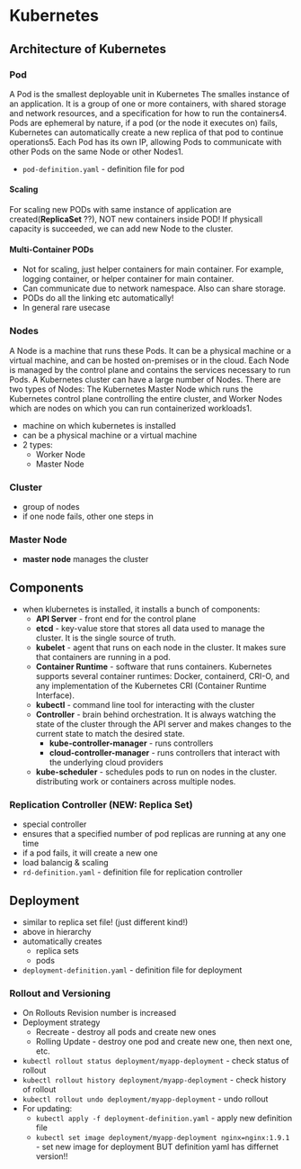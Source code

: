 # Kubernetes

## Architecture of Kubernetes

### Pod

A Pod is the smallest deployable unit in Kubernetes  The smalles instance of an application. It is a group of one or more containers, with shared storage and network resources, and a specification for how to run the containers4. Pods are ephemeral by nature, if a pod (or the node it executes on) fails, Kubernetes can automatically create a new replica of that pod to continue operations5. Each Pod has its own IP, allowing Pods to communicate with other Pods on the same Node or other Nodes1.

- `pod-definition.yaml` - definition file for pod

#### Scaling

For scaling new PODs with same instance of application are created(**ReplicaSet** ??), NOT new containers inside POD! If physicall capacity is succeeded, we can add new Node to the cluster.

#### Multi-Container PODs

- Not for scaling, just helper containers for main container. For example, logging container, or helper container for main container.
- Can communicate due to network namespace. Also can share storage.
- PODs do all the linking etc automatically!
- In general rare usecase

### Nodes

A Node is a machine that runs these Pods. It can be a physical machine or a virtual machine, and can be hosted on-premises or in the cloud. Each Node is managed by the control plane and contains the services necessary to run Pods. A Kubernetes cluster can have a large number of Nodes. There are two types of Nodes: The Kubernetes Master Node which runs the Kubernetes control plane controlling the entire cluster, and Worker Nodes which are nodes on which you can run containerized workloads1.

- machine on which kubernetes is installed
- can be a physical machine or a virtual machine
- 2 types:
  - Worker Node
  - Master Node

### Cluster

- group of nodes
- if one node fails, other one steps in

### Master Node

- **master node** manages the cluster

## Components

- when klubernetes is installed, it installs a bunch of components:
  - **API Server** - front end for the control plane
  - **etcd** - key-value store that stores all data used to manage the cluster. It is the single source of truth.
  - **kubelet** - agent that runs on each node in the cluster. It makes sure that containers are running in a pod.
  - **Container Runtime** - software that runs containers. Kubernetes supports several container runtimes: Docker, containerd, CRI-O, and any implementation of the Kubernetes CRI (Container Runtime Interface).
  - **kubectl** - command line tool for interacting with the cluster
  - **Controller** - brain behind orchestration. It is always watching the state of the cluster through the API server and makes changes to the current state to match the desired state.
    - **kube-controller-manager** - runs controllers
    - **cloud-controller-manager** - runs controllers that interact with the underlying cloud providers
  - **kube-scheduler** - schedules pods to run on nodes in the cluster. distributing work or containers across multiple nodes.

### Replication Controller (NEW: Replica Set)

- special controller
- ensures that a specified number of pod replicas are running at any one time
- if a pod fails, it will create a new one
- load balancig & scaling
- `rd-definition.yaml` - definition file for replication controller

## Deployment

- similar to replica set file! (just different kind!)
- above in hierarchy
- automatically creates
  - replica sets
  - pods
- `deployment-definition.yaml` - definition file for deployment

### Rollout and Versioning

- On Rollouts Revision number is increased
- Deployment strategy
  - Recreate - destroy all pods and create new ones
  - Rolling Update - destroy one pod and create new one, then next one, etc.
- `kubectl rollout status deployment/myapp-deployment` - check status of rollout
- `kubectl rollout history deployment/myapp-deployment` - check history of rollout
- `kubectl rollout undo deployment/myapp-deployment` - undo rollout
- For updating:
  - `kubectl apply -f deployment-definition.yaml` - apply new definition file
  - `kubectl set image deployment/myapp-deployment nginx=nginx:1.9.1` - set new image for deployment BUT definition yaml has differnet version!!

